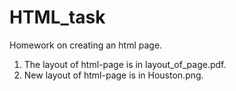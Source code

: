 # HTML_task
Homework on creating an html page.
1) The layout of html-page is in layout_of_page.pdf.
2) New layout of html-page is in Houston.png.
